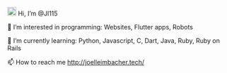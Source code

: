  <img src="https://media.giphy.com/media/hvRJCLFzcasrR4ia7z/giphy.gif" width="20"> Hi, I’m @Jl115
 
 👀 I’m interested in programming: Websites, Flutter apps, Robots
 
 🌱 I’m currently learning: Python, Javascript, C, Dart, Java, Ruby, Ruby on Rails
 
 📫 How to reach me http://joelleimbacher.tech/
